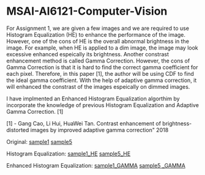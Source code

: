 # MSAI-AI6121-Computer-Vision
For Assignment 1, we are given a few images and we are required to use Histogram Equalization (HE) to enhance the performance of the image. However, one of the cons of HE is the overall abnormal brightness in the image. For example, when HE is applied to a dim image, the image may look excessive enhanced espeically its brightness. 
Another constrast enhancement method is called Gamma Correction. However, the cons of Gamma Correction is that it is hard to find the correct gamma coefficient for each pixel. Therefore, in this paper [1], the author will be using CDF to find the ideal gamma coefficient. With the help of adaptive gamma correction, it will enhanced the constrast of the images espeically on dimmed images. 

I have implmented an Enhanced Histogram Equalization algorthim by incorporate the knowledge of previous Histogram Equalization and Adaptive Gamma Correction. [1]

[1] - Gang Cao, Li Hui, HuaWei Tan. Contrast enhancement of brightness-distorted images by improved adaptive gamma correction" 2018


Original:
[sample1](https://user-images.githubusercontent.com/78581569/215753866-f49bb03b-2a43-4c5b-b8bb-74d0f27b2deb.jpg)
[sample5](https://user-images.githubusercontent.com/78581569/215754983-487cfa4c-766b-4966-8365-8ad4a7ca31ac.jpeg)

Histogram Equalization:
[sample1_HE](https://user-images.githubusercontent.com/78581569/215754038-8aa5d7ff-0ae2-400e-92bd-868010c4af13.jpg)
[sample5_HE](https://user-images.githubusercontent.com/78581569/215755279-602d8804-72ca-4db9-86ce-6ad83f360fb8.jpeg)


Enhanced Histogram Equalization:
[sample1_GAMMA](https://user-images.githubusercontent.com/78581569/215754111-c7c2cdc8-ed41-4eb0-9772-dfd324b702d0.jpg)
[sample5 _GAMMA](https://user-images.githubusercontent.com/78581569/215755318-b17242db-8146-4dc0-b5d9-ec2073766711.jpeg)

